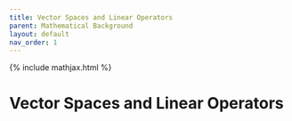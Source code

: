 ```yaml
---
title: Vector Spaces and Linear Operators
parent: Mathematical Background
layout: default
nav_order: 1
---
```

{% include mathjax.html %}

# Vector Spaces and Linear Operators<!--\label{sec:vector_spaces}-->
